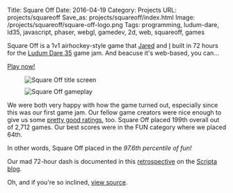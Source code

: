 Title: Square Off
Date: 2016-04-19
Category: Projects
URL: projects/squareoff
Save_as: projects/squareoff/index.html
Image: /projects/squareoff/square-off-logo.png
Tags: programming, ludum-dare, ld35, javascript, phaser, webgl, gamedev, 2d, web, squareoff, games

Square Off is a 1v1 airhockey-style game that [Jared][jared] and [I][mwcz]
built in 72 hours for the [Ludum Dare 35][ld35] game jam.  And beacuse it's
web-based, you can...

<p class="text-center"><a class="btn btn-default btn-lg" href="http://sqoff.com">Play now!</a></p>

<style>
.sqoff-grid {
    display: grid;
    grid-template-columns: repeat(auto-fill, minmax(300px, 1fr));
    grid-gap: 10px;
}
</style>

<figure class="sqoff-grid">
    <img src="{filename}/static/images/projects/squareoff/title.png" alt="Square Off title screen" />
    <img src="{filename}/static/images/projects/squareoff/screenshot.png" alt="Square Off gameplay" />
</figure>

We were both very happy with how the game turned out, especially since this was
our first game jam.  Our fellow game creators were nice enough to give us some
[pretty good ratings][ld35-sqoff], too.  Square Off placed 199th overall out of
2,712 games.  Our best scores were in the FUN category where we placed 64th.

In other words, Square Off placed in the *97.6th percentile of fun!*

Our mad 72-hour dash is documented in this [retrospective][retro] on the
[Scripta blog][scripta].

Oh, and if you're so inclined, [view source][source].

<div hidden>
    <img hidden src="{attach}square-off-logo.png">
</div>

[fb]: https://www.facebook.com/zorbio/
[scripta]: http://scripta.co/
[mwcz]: https://twitter.com/mwcz/
[jared]: https://twitter.com/caramelcode/
[ld35]: http://ludumdare.com/compo/2016/04/13/welcome-to-ludum-dare-35/
[ld35-sqoff]: http://ludumdare.com/compo/ludum-dare-35/?action=preview&uid=91554
[play]: http://sqoff.com/
[retro]: http://scripta.co/articles/squareoff-ld35/
[source]: https://github.com/ScriptaGames/SquareOff/
